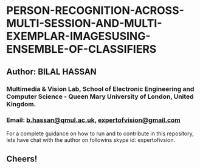 # PERSON-RECOGNITION-ACROSS-MULTI-SESSION-AND-MULTI-EXEMPLAR-IMAGESUSING-ENSEMBLE-OF-CLASSIFIERS

## Author: BILAL HASSAN 

### Multimedia & Vision Lab, School of Electronic Engineering and Computer Science - Queen Mary University of London, United Kingdom.

### Email: b.hassan@qmul.ac.uk, expertofvision@gmail.com


For a complete guidance on how to run and to contribute in this repository, lets have chat with the author on followins skype id: expertofivsion.



## Cheers!
